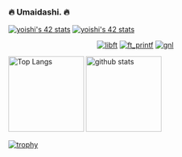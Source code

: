 ### :fire: Umaidashi. 🔥

<!--
<div>
  <h3>私はts界のギャラドスです</h3>
  <a href="https://github.com/najah7/pokemon-stats-checker" target="_blank">
    <img src="https://graph-bucket-sugiyama.s3.ap-northeast-1.amazonaws.com/umaidashi/graph.png" width="300px" />
  </a>
  <p>powered by <a href="https://github.com/najah7/pokemon-stats-checker">エンジニア種族値チェッカー</a></p>
</div>
-->

<a href="https://github.com/Coday-meric/badge42"><img src="https://badge42.coday.fr/api/v2/clw1ieca06756401p4gqhec3k4/stats?cursusId=21&coalitionId=309" alt="yoishi's 42 stats" /></a>
<a href="https://github.com/Coday-meric/badge42"><img src="https://badge42.coday.fr/api/v2/clw1ieca06756401p4gqhec3k4/stats?cursusId=9&coalitionId=63" alt="yoishi's 42 stats" /></a>

<div align="center">
  
[![libft](https://github.com/ayogun/42-project-badges/raw/main/badges/libfte.png)](https://github.com/umaidashi/42_Libft)
[![ft_printf](https://github.com/ayogun/42-project-badges/raw/main/badges/ft_printfm.png)](https://github.com/umaidashi/42_ft_printf)
[![gnl](https://github.com/ayogun/42-project-badges/raw/main/badges/get_next_linem.png)](https://github.com/umaidashi/42_get_next_line)

</div>

<p align="left"> 
  <img alt="Top Langs" height="150px" src="https://github-readme-stats.vercel.app/api/top-langs/?username=umaidashi&layout=compact" />
  <img alt="github stats" height="150px" src="https://github-readme-stats.vercel.app/api?username=umaidashi&count_private=true" />
</p>


[![trophy](https://github-profile-trophy.vercel.app/?username=umaidashi&column=7
)](https://github.com/ryo-ma/github-profile-trophy)
